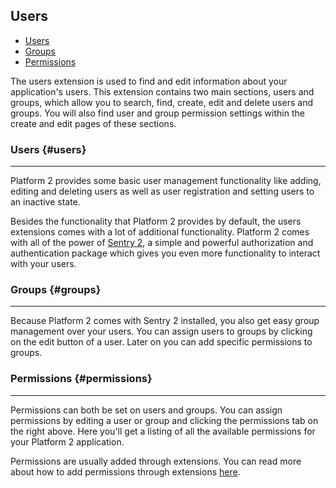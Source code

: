 ## Users

- [Users](#users)
- [Groups](#groups)
- [Permissions](#permissions)

The users extension is used to find and edit information about your application's users. This extension contains two main sections, users and groups, which allow you to search, find, create, edit and delete users and groups. You will also find user and group permission settings within the create and edit pages of these sections.

### Users {#users}

---

Platform 2 provides some basic user management functionality like adding, editing and deleting users as well as user registration and setting users to an inactive state.

Besides the functionality that Platform 2 provides by default, the users extensions comes with a lot of additional functionality. Platform 2 comes with all of the power of [Sentry 2](http://cartalyst.com/manual/sentry), a simple and powerful authorization and authentication package which gives you even more functionality to interact with your users.

### Groups {#groups}

---

Because Platform 2 comes with Sentry 2 installed, you also get easy group management over your users. You can assign users to groups by clicking on the edit button of a user. Later on you can add specific permissions to groups.

### Permissions {#permissions}

---

Permissions can both be set on users and groups. You can assign permissions by editing a user or group and clicking the permissions tab on the right above. Here you'll get a listing of all the available permissions for your Platform 2 application.

Permissions are usually added through extensions. You can read more about how to add permissions through extensions [here](/manual/platform/extensions/configuring-extensions#permissions).
